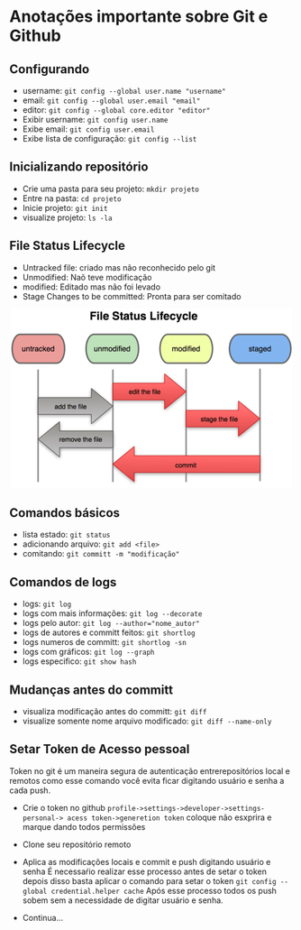 # Anotações importante sobre Git e Github

## Configurando
- username: `git config --global user.name "username"`
- email: `git config --global user.email "email"`
- editor: `git config --global core.editor "editor"`
- Exibir username: `git config user.name`
- Exibe email: `git config user.email`
- Exibe lista de configuração: `git config --list`

## Inicializando repositório
- Crie uma pasta para seu projeto: `mkdir projeto`
- Entre na pasta: `cd projeto`
- Inicie projeto: `git init`
- visualize projeto: `ls -la`

## File Status Lifecycle
- Untracked file: criado mas não reconhecido pelo git
- Unmodified: Naõ teve modificação
- modified: Editado mas não foi levado
- Stage Changes to be committed: Pronta para ser comitado

<p align="center"> <img src="https://github.com/wsalmeida/git_comandos/blob/main/src/lifecycle.png">

## Comandos básicos
- lista estado: `git status`
- adicionando arquivo: `git add <file>`
- comitando: `git committ -m "modificação"`

## Comandos de logs
- logs: `git log`
- logs com mais informações: `git log --decorate`
- logs pelo autor: `git log --author="nome_autor"`
- logs de autores e committ feitos: `git shortlog`
- logs numeros de committ: `git shortlog -sn`
- logs com gráficos: `git log --graph`
- logs especifico: `git show hash`

## Mudanças antes do committ
- visualiza modificação antes do committ: `git diff`
- visualize somente nome arquivo modificado: `git diff --name-only`

## Setar Token de Acesso pessoal
Token no git é um maneira segura de autenticação entrerepositórios local e 
remotos como esse comando você evita ficar digitando usuário e senha a cada push.
 - Crie o token no github `profile->settings->developer->settings-personal->
acess token->generetion token` coloque não esxprira e marque dando todos permissões
 - Clone seu repositório remoto
 - Aplica as modificações locais e commit e push digitando usuário e senha
É necessaŕio realizar esse processo antes de setar o token depois disso basta
aplicar o comando para setar o token 
`git config --global credential.helper cache`
Após esse processo todos os push sobem sem a necessidade de digitar usuário e 
senha.

- Continua...
